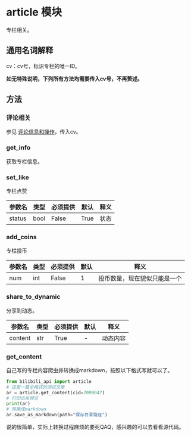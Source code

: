 # article 模块

专栏相关。

## 通用名词解释

cv：cv号，标识专栏的唯一ID。

**如无特殊说明，下列所有方法均需要传入cv号，不再赘述。**

## 方法

### 评论相关

参见 [评论信息和操作](/docs/通用解释.md#评论信息和操作)，传入cv。

### get_info

获取专栏信息。

### set_like

专栏点赞

| 参数名 | 类型 | 必须提供 | 默认 | 释义 |
| ------ | ---- | -------- | ---- | ---- |
| status | bool | False    | True | 状态 |

### add_coins

专栏投币

| 参数名 | 类型 | 必须提供 | 默认 | 释义                         |
| ------ | ---- | -------- | ---- | ---------------------------- |
| num    | int  | False    | 1    | 投币数量，现在貌似只能是一个 |

### share_to_dynamic

分享到动态。

| 参数名  | 类型 | 必须提供 | 默认 | 释义     |
| ------- | ---- | -------- | ---- | -------- |
| content | str  | True     | -    | 动态内容 |

### get_content

自己写的专栏内容爬虫并转换成markdown，按照以下格式写就可以了。

```python
from bilibili_api import article
# 这是一篇全格式的测试文章
ar = article.get_content(cid=7099047)
# 打印出来预览
print(ar)
# 转换成markdown
ar.save_as_markdown(path="保存目录路径")
```

说的很简单，实际上转换过程麻烦的要死QAQ，感兴趣的可以去看看源代码。

